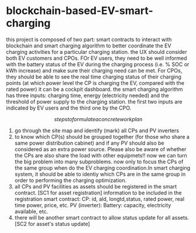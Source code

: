 # blockchain-based-EV-smart-charging
this project is composed of two part: smart contracts to interact with blockchain and smart charging algorithm to better coordinate the EV charging activities for a particular charging station.
the UX should consider both EV customers and CPOs. FOr EV users, they need to be well informed with the battery status of the EV during the charging process (i.e. % SOC or kWh increase) and make sure their charging need can be met. For CPOs, they should be able to see the real time charging status of their charging points (at which power level the CP is charging the EV, compared with the rated power) it can be a cockpit dashboard.
the smart charging algorithm has three inputs: charging time, energy (electricity needed) and the threshold of power supply to the charging station. the first two inputs are indicated by EV users and the third one by the CPO. 


$$steps to formulate a concrete work plan$$
1. go through the site map and identify (mark) all CPs and PV inverters
2. to know which CP(s) should be grouped together (for those who share a same power distribution cabinet) and if any PV should also be        considered as an extra power source. Please also be aware of whether the CPs are also share the load with other equipmets!! 
   now we can turn the big problem into many subproblems. now only to focus the CPs of the same group when do the EV charging                coordination.In smart charging system, it should be able to identiy which CPs are in the same group in order to performing the charging    optimization.
3. all CPs and PV facilities as assets should be registered in the smart contract. [SC1 for asset registration] 
   information to be included in the registration smart contract:
   CP: id, ald, longtd,status, rated power, real time power, price, etc.
   PV (inverter):
   Battery: capacity, electricity available, etc.
4. there will be another smart contract to allow status update for all assets. [SC2 for asset's status update]
   

 
